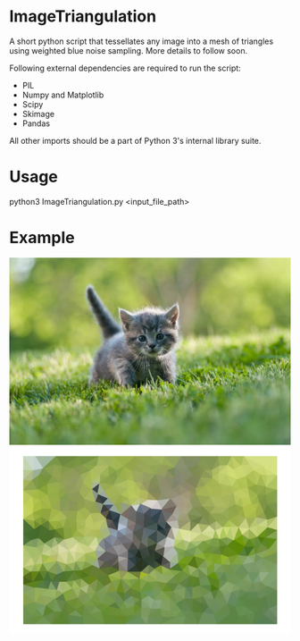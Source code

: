 # ImageTriangulation
A short python script that tessellates any image into a mesh of triangles using weighted blue noise sampling. More details to follow soon.

Following external dependencies are required to run the script:
- PIL
- Numpy and Matplotlib
- Scipy
- Skimage
- Pandas

All other imports should be a part of Python 3's internal library suite. 

# Usage
python3 ImageTriangulation.py <input_file_path>

# Example

![alt text](./ImageTriangulation/fluff.jpg?raw=True "Original")
![alt text](./ImageTriangulation/fluff-982-0.png?raw=True "Tessellated")
